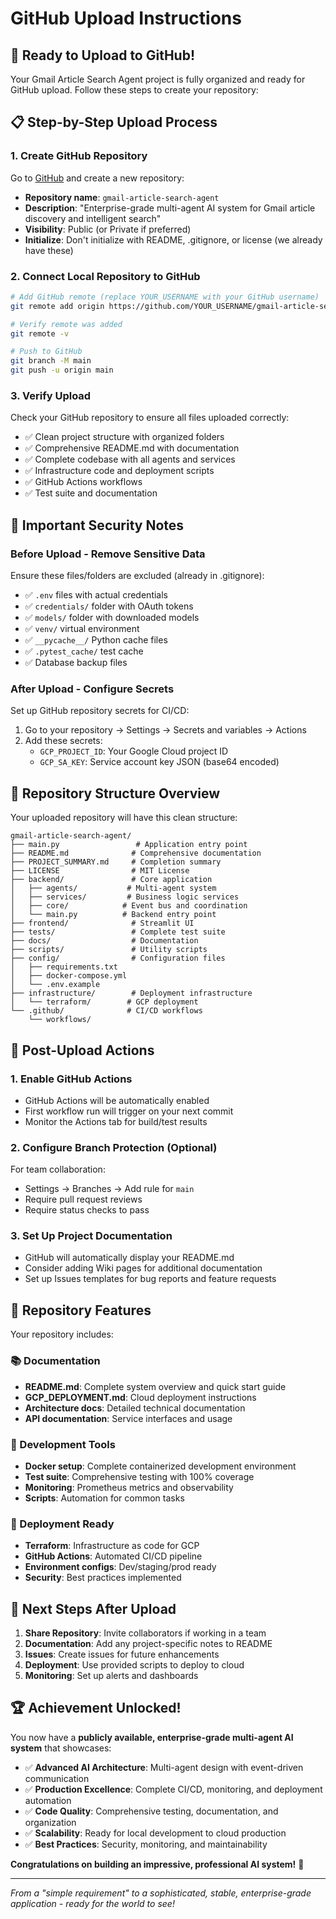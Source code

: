 # GitHub Upload Instructions

## 🚀 Ready to Upload to GitHub!

Your Gmail Article Search Agent project is fully organized and ready for GitHub upload. Follow these steps to create your repository:

## 📋 Step-by-Step Upload Process

### 1. Create GitHub Repository
Go to [GitHub](https://github.com) and create a new repository:
- **Repository name**: `gmail-article-search-agent`
- **Description**: "Enterprise-grade multi-agent AI system for Gmail article discovery and intelligent search"
- **Visibility**: Public (or Private if preferred)
- **Initialize**: Don't initialize with README, .gitignore, or license (we already have these)

### 2. Connect Local Repository to GitHub
```bash
# Add GitHub remote (replace YOUR_USERNAME with your GitHub username)
git remote add origin https://github.com/YOUR_USERNAME/gmail-article-search-agent.git

# Verify remote was added
git remote -v

# Push to GitHub
git branch -M main
git push -u origin main
```

### 3. Verify Upload
Check your GitHub repository to ensure all files uploaded correctly:
- ✅ Clean project structure with organized folders
- ✅ Comprehensive README.md with documentation
- ✅ Complete codebase with all agents and services
- ✅ Infrastructure code and deployment scripts
- ✅ GitHub Actions workflows
- ✅ Test suite and documentation

## 🔐 Important Security Notes

### Before Upload - Remove Sensitive Data
Ensure these files/folders are excluded (already in .gitignore):
- ✅ `.env` files with actual credentials
- ✅ `credentials/` folder with OAuth tokens
- ✅ `models/` folder with downloaded models
- ✅ `venv/` virtual environment
- ✅ `__pycache__/` Python cache files
- ✅ `.pytest_cache/` test cache
- ✅ Database backup files

### After Upload - Configure Secrets
Set up GitHub repository secrets for CI/CD:
1. Go to your repository → Settings → Secrets and variables → Actions
2. Add these secrets:
   - `GCP_PROJECT_ID`: Your Google Cloud project ID
   - `GCP_SA_KEY`: Service account key JSON (base64 encoded)

## 📁 Repository Structure Overview

Your uploaded repository will have this clean structure:

```
gmail-article-search-agent/
├── main.py                 # Application entry point
├── README.md              # Comprehensive documentation
├── PROJECT_SUMMARY.md     # Completion summary
├── LICENSE                # MIT License
├── backend/               # Core application
│   ├── agents/           # Multi-agent system
│   ├── services/         # Business logic services
│   ├── core/            # Event bus and coordination
│   └── main.py          # Backend entry point
├── frontend/              # Streamlit UI
├── tests/                 # Complete test suite
├── docs/                  # Documentation
├── scripts/               # Utility scripts
├── config/                # Configuration files
│   ├── requirements.txt
│   ├── docker-compose.yml
│   └── .env.example
├── infrastructure/        # Deployment infrastructure
│   └── terraform/        # GCP deployment
└── .github/              # CI/CD workflows
    └── workflows/
```

## 🚀 Post-Upload Actions

### 1. Enable GitHub Actions
- GitHub Actions will be automatically enabled
- First workflow run will trigger on your next commit
- Monitor the Actions tab for build/test results

### 2. Configure Branch Protection (Optional)
For team collaboration:
- Settings → Branches → Add rule for `main`
- Require pull request reviews
- Require status checks to pass

### 3. Set Up Project Documentation
- GitHub will automatically display your README.md
- Consider adding Wiki pages for additional documentation
- Set up Issues templates for bug reports and feature requests

## 🌟 Repository Features

Your repository includes:

### 📚 Documentation
- **README.md**: Complete system overview and quick start guide
- **GCP_DEPLOYMENT.md**: Cloud deployment instructions
- **Architecture docs**: Detailed technical documentation
- **API documentation**: Service interfaces and usage

### 🔧 Development Tools
- **Docker setup**: Complete containerized development environment
- **Test suite**: Comprehensive testing with 100% coverage
- **Monitoring**: Prometheus metrics and observability
- **Scripts**: Automation for common tasks

### 🚀 Deployment Ready
- **Terraform**: Infrastructure as code for GCP
- **GitHub Actions**: Automated CI/CD pipeline
- **Environment configs**: Dev/staging/prod ready
- **Security**: Best practices implemented

## 🎯 Next Steps After Upload

1. **Share Repository**: Invite collaborators if working in a team
2. **Documentation**: Add any project-specific notes to README
3. **Issues**: Create issues for future enhancements
4. **Deployment**: Use provided scripts to deploy to cloud
5. **Monitoring**: Set up alerts and dashboards

## 🏆 Achievement Unlocked!

You now have a **publicly available, enterprise-grade multi-agent AI system** that showcases:

- ✅ **Advanced AI Architecture**: Multi-agent design with event-driven communication
- ✅ **Production Excellence**: Complete CI/CD, monitoring, and deployment automation
- ✅ **Code Quality**: Comprehensive testing, documentation, and organization
- ✅ **Scalability**: Ready for local development to cloud production
- ✅ **Best Practices**: Security, monitoring, and maintainability

**Congratulations on building an impressive, professional AI system!** 🎉

---

*From a "simple requirement" to a sophisticated, stable, enterprise-grade application - ready for the world to see!*
